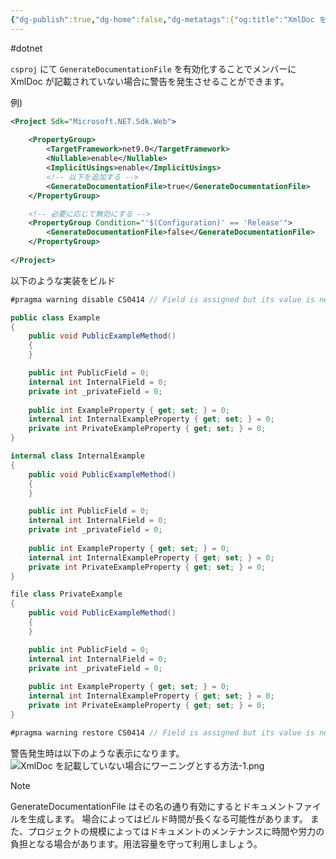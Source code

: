 ```yaml
---
{"dg-publish":true,"dg-home":false,"dg-metatags":{"og:title":"XmlDoc を記載していない場合にワーニングとする方法","og:image":"https://raw.githubusercontent.com/konnta0/blog2/refs/heads/main/konnta0.jpg","twitter:card":"summary","twitter:title":"XmlDoc を記載していない場合にワーニングとする方法","twitter:image":"https://raw.githubusercontent.com/konnta0/blog2/refs/heads/main/konnta0.jpg","twitter:site":"@konnta0"},"permalink":"/Engineering/-.NET/XmlDoc を記載していない場合にワーニングとする方法/","metatags":{"og:title":"XmlDoc を記載していない場合にワーニングとする方法","og:image":"https://raw.githubusercontent.com/konnta0/blog2/refs/heads/main/konnta0.jpg","twitter:card":"summary","twitter:title":"XmlDoc を記載していない場合にワーニングとする方法","twitter:image":"https://raw.githubusercontent.com/konnta0/blog2/refs/heads/main/konnta0.jpg","twitter:site":"@konnta0"},"dgPassFrontmatter":true,"created":"2025-04-09T01:07:38.465+09:00"}
---
```



#dotnet 

`csproj` にて `GenerateDocumentationFile` を有効化することでメンバーに XmlDoc が記載されていない場合に警告を発生させることができます。

例)
```xml
<Project Sdk="Microsoft.NET.Sdk.Web">  
  
    <PropertyGroup>  
        <TargetFramework>net9.0</TargetFramework>  
        <Nullable>enable</Nullable>  
        <ImplicitUsings>enable</ImplicitUsings>  
        <!-- 以下を追加する -->  
        <GenerateDocumentationFile>true</GenerateDocumentationFile>  
    </PropertyGroup>  

	<!-- 必要に応じて無効にする -->
    <PropertyGroup Condition="'$(Configuration)' == 'Release'">  
        <GenerateDocumentationFile>false</GenerateDocumentationFile>  
    </PropertyGroup>  
  
</Project>
```

以下のような実装をビルド
```cs
#pragma warning disable CS0414 // Field is assigned but its value is never used

public class Example
{
    public void PublicExampleMethod()
    {
    }

    public int PublicField = 0;
    internal int InternalField = 0;
    private int _privateField = 0;
    
    public int ExampleProperty { get; set; } = 0;
    internal int InternalExampleProperty { get; set; } = 0;
    private int PrivateExampleProperty { get; set; } = 0;
}

internal class InternalExample
{
    public void PublicExampleMethod()
    {
    }

    public int PublicField = 0;
    internal int InternalField = 0;
    private int _privateField = 0;
    
    public int ExampleProperty { get; set; } = 0;
    internal int InternalExampleProperty { get; set; } = 0;
    private int PrivateExampleProperty { get; set; } = 0;
}

file class PrivateExample
{
    public void PublicExampleMethod()
    {
    }

    public int PublicField = 0;
    internal int InternalField = 0;
    private int _privateField = 0;
    
    public int ExampleProperty { get; set; } = 0;
    internal int InternalExampleProperty { get; set; } = 0;
    private int PrivateExampleProperty { get; set; } = 0;
}

#pragma warning restore CS0414 // Field is assigned but its value is never used
```

警告発生時は以下のような表示になります。
![XmlDoc を記載していない場合にワーニングとする方法-1.png](/img/user/Engineering/-.NET/XmlDoc%20%E3%82%92%E8%A8%98%E8%BC%89%E3%81%97%E3%81%A6%E3%81%84%E3%81%AA%E3%81%84%E5%A0%B4%E5%90%88%E3%81%AB%E3%83%AF%E3%83%BC%E3%83%8B%E3%83%B3%E3%82%B0%E3%81%A8%E3%81%99%E3%82%8B%E6%96%B9%E6%B3%95-1.png)

> [!note]
> GenerateDocumentationFile はその名の通り有効にするとドキュメントファイルを生成します。
> 場合によってはビルド時間が長くなる可能性があります。
> また、プロジェクトの規模によってはドキュメントのメンテナンスに時間や労力の負担となる場合があります。用法容量を守って利用しましょう。



